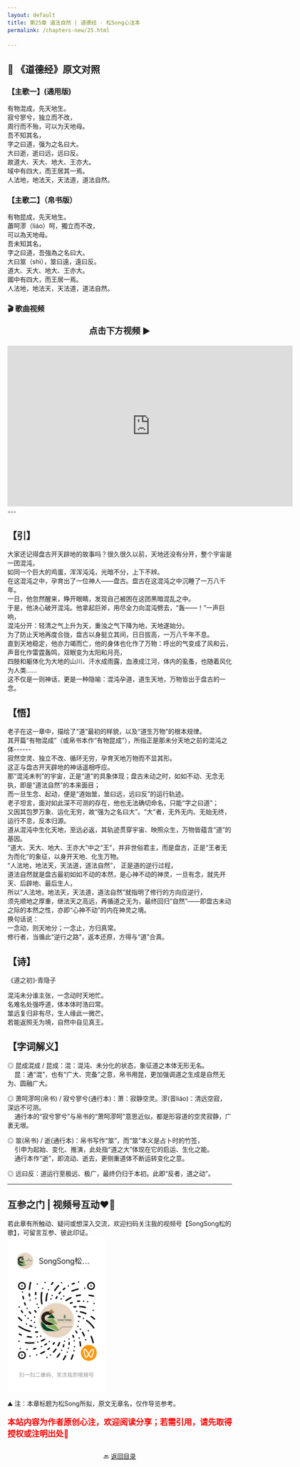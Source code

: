 ```yaml
---
layout: default
title: 第25章 道法自然 | 道德经 · 松Song心注本
permalink: /chapters-new/25.html

---
```


## 📜 《道德经》原文对照
### 【主歌一】(通用版) 
有物混成，先天地生。<br>
寂兮寥兮，独立而不改，<br>
周行而不殆，可以为天地母。<br>
吾不知其名，<br>
字之曰道，强为之名曰大。<br>
大曰逝，逝曰远，远曰反。<br>
故道大、天大、地大、王亦大。<br>
域中有四大，而王居其一焉。<br>
人法地，地法天，天法道，道法自然。<br>

### 【主歌二】（帛书版）
有物昆成，先天地生。<br>
蕭呵漻（liáo）呵，獨立而不改，<br>
可以為天地母。<br>
吾未知其名，<br>
字之曰道，吾強為之名曰大。<br>
大曰筮（shì），筮曰遠，遠曰反。<br>
道大、天大、地大、王亦大。<br>
國中有四大，而王居一焉。<br>
人法地，地法天，天法道，道法自然。<br>

### 🎬 歌曲视频
<p style="text-align:center; font-size:1.2rem; font-weight:bold;">
  点击下方视频 ▶️
</p>

<iframe
  src="https://streamable.com/e/sdqe1x"
  width="640"
  height="360"
  frameborder="0"
  allowfullscreen
  loading="lazy">
</iframe>
---

## 【引】
大家还记得盘古开天辟地的故事吗？很久很久以前，天地还没有分开，整个宇宙是一团混沌，<br>
如同一个巨大的鸡蛋，浑浑沌沌，光暗不分，上下不辨。<br>
在这混沌之中，孕育出了一位神人——盘古。盘古在这混沌之中沉睡了一万八千年。<br>
一日，他忽然醒来，睁开眼睛，发现自己被困在这团黑暗混乱之中。<br>
于是，他决心破开混沌。他拿起巨斧，用尽全力向混沌劈去，“轰——！”一声巨响，<br>
混沌分开：轻清之气上升为天，重浊之气下降为地，天地遂始分。<br>
为了防止天地再度合拢，盘古以身挺立其间，日日拔高，一万八千年不息。<br>
直到天地稳定，他亦力竭而亡，他的身体也化作了万物：呼出的气变成了风和云，声音化作雷霆轰鸣，双眼变为太阳和月亮，<br>
四肢和躯体化为大地的山川、汗水成雨露，血液成江河，体内的虱蚤，也随着风化为人类……<br>
这不仅是一则神话，更是一种隐喻：混沌孕道，道生天地，万物皆出于盘古的一念。<br>

## 【悟】
老子在这一章中，描绘了“道”最初的样貌，以及“道生万物”的根本规律。<br>
其开篇“有物混成”（或帛书本作“有物昆成”），所指正是那未分天地之前的混沌之体------<br>
寂然空灵、独立不改、循环无穷，孕育天地万物而不显其形。<br>
这正与盘古开天辟地的神话遥相呼应。<br>
那“混沌未判”的宇宙，正是“道”的具象体现；盘古未动之时，如如不动、无念无执，即是“道法自然”的本来面目；<br>
而一旦生念、起动，便是“道始筮，筮曰远，远曰反”的运行轨迹。<br>
老子坦言，面对如此深不可测的存在，他也无法确切命名，只能“字之曰道”；<br>
又因其包罗万象、运化无穷，故“强为之名曰大”。“大”者，无外无内、无始无终，运行不息，反本归源。<br>
道从混沌中生化天地，至远必返，其轨迹贯穿宇宙、映照众生，万物皆蕴含“道”的基因。<br>
“道大、天大、地大、王亦大”中之“王”，并非世俗君主，而是盘古，正是“王者无为而化”的象征，以身开天地、化生万物。<br>
“人法地，地法天，天法道，道法自然”， 正是道的逆行过程，<br>
道法自然就是盘古最初如如不动的本然，是心神不动的神灵，一旦有念，就先开天、后辟地、最后生人，<br>
所以“人法地，地法天，天法道，道法自然”就指明了修行的方向应逆行，<br>
须先顺地之厚重，继法天之高远，再循道之无为，最终回归“自然”——即盘古未动之际的本然之性，亦即“心神不动”的内在神灵之境。<br>
换句话说：<br>
一念动，则天地分；一念止，方归真常。<br>
修行者，当循此“逆行之路”，返本还原，方得与“道”合真。<br>

## 【诗】
《道之初》·青隐子<br>

混沌未分谁主张，一念动时天地忙。<br>
名难名处强呼道，体本体时浩曰常。<br>
筮远复归非有尽，生人缘此一微芒。<br>
若能返照无为境，自然中自见真王。<br>

## 【字词解义】

◎ 昆成混成 / 昆成：混：混沌、未分化的状态，象征道之本体无形无名。<br>
&nbsp;&nbsp;&nbsp;&nbsp;昆：通“混”，也有“广大、完备”之意，帛书用昆，更加强调道之生成是自然无为、圆融广大。<br>

◎ 萧呵漻呵(帛书) / 寂兮寥兮(通行本)：萧：寂静空灵。漻(音liáo)：清远空寂，深远不可测。<br>
&nbsp;&nbsp;&nbsp;&nbsp;通行本的“寂兮寥兮”与帛书的“萧呵漻呵”意思近似，都是形容道的空灵寂静，广袤无垠。<br>

◎ 筮(帛书) / 逝(通行本)：帛书写作“筮”，而“筮”本义是占卜时的竹签，<br>
&nbsp;&nbsp;&nbsp;&nbsp;引申为起始、变化、推演，此处指“道之大”体现在它的启运、生化之能。<br>
&nbsp;&nbsp;&nbsp;&nbsp;通行本作“逝”，即流动、逝去，更侧重道体不断运转变化之意。<br>

◎ 远曰反：道运行至极远、极广，最终仍归于本初。此即“反者，道之动”。<br>

---
##  互参之门 | 视频号互动❤️🤝

若此章有所触动、疑问或想深入交流，欢迎扫码关注我的视频号【SongSong松的歌】，可留言互参、彼此印证。<br>
<img src="../img/qrcode_songsong.jpg" alt="扫码进入视频号" width="220">

⛰️ 注：本章标题为松Song所拟，原文无章名，仅作导览参考。<br>
<p style="color:red; font-size:18px; font-weight:bold;">
本站内容为作者原创心注，欢迎阅读分享；若需引用，请先取得授权或注明出处🙏
</p>

<p style="text-align:center; margin-top:2em;">
  🔙 <a href="{{ '/' | relative_url }}#catalog">返回目录</a>
</p>


